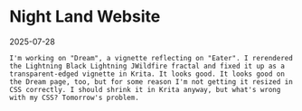 # Night Land Website

2025-07-28

    I'm working on "Dream", a vignette reflecting on "Eater". I rerendered the Lightning Black Lightning JWildfire fractal and fixed it up as a transparent-edged vignette in Krita. It looks good. It looks good on the Dream page, too, but for some reason I'm not getting it resized in CSS correctly. I should shrink it in Krita anyway, but what's wrong with my CSS? Tomorrow's problem.



